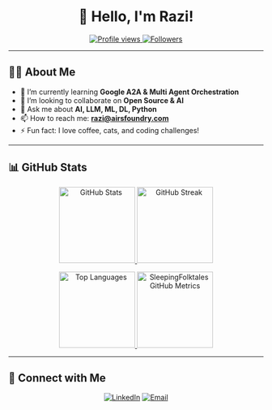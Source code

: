 <h1 align="center">👋 Hello, I'm Razi!</h1>

<p align="center">
  <a href="https://github.com/razi-aiandyou">
    <img src="https://komarev.com/ghpvc/?username=SleepingFolktales&style=flat-square" alt="Profile views"/>
  </a>
  <a href="https://github.com/SleepingFolktales?tab=repositories">
    <img src="https://img.shields.io/github/followers/SleepingFolktales?label=Followers&style=social" alt="Followers"/>
  </a>
</p>

---

## 👨‍💻 About Me

- 🌱 I’m currently learning **Google A2A & Multi Agent Orchestration**
- 👯 I’m looking to collaborate on **Open Source & AI**
- 💬 Ask me about **AI, LLM, ML, DL, Python**
- 📫 How to reach me: **razi@airsfoundry.com**
- ⚡ Fun fact: I love coffee, cats, and coding challenges!

---

## 📊 GitHub Stats

<p align="center">
  <a href="https://github.com/SleepingFolktales">
    <img height="150" src="https://github-readme-stats.vercel.app/api?username=SleepingFolktales&show_icons=true&theme=radical&include_all_commits=true&count_private=true" alt="GitHub Stats"/>
  </a>
  <a href="https://github.com/SleepingFolktales">
    <img height="150" src="https://github-readme-streak-stats.herokuapp.com/?user=SleepingFolktales&theme=radical" alt="GitHub Streak"/>
  </a>
</p>

<p align="center">
  <a href="https://github.com/SleepingFolktales">
    <img height="150" src="https://github-readme-stats.vercel.app/api/top-langs/?username=SleepingFolktales&layout=compact&theme=radical" alt="Top Languages"/>
  </a>
  <a href="https://github.com/SleepingFolktales" target="_blank" rel="noopener noreferrer">
    <img
      height="150"
      src="https://metrics.lecoq.io/SleepingFolktales?template=classic&isocalendar=1&base=header,activity,community,repositories,metadata&isocalendar.duration=half-year&config.timezone=Asia/Jakarta"
      alt="SleepingFolktales GitHub Metrics"
    />
  </a>
</p>

---

## 🔗 Connect with Me

<p align="center">
  <a href="[https://linkedin.com/in/yourprofile](https://www.linkedin.com/in/razi-ashary/)"><img alt="LinkedIn" src="https://img.shields.io/badge/-LinkedIn-0A66C2?style=flat-square&logo=linkedin&logoColor=white"/></a>
  <a href="razi@arisfoundry.com"><img alt="Email" src="https://img.shields.io/badge/-Email-D14836?style=flat-square&logo=gmail&logoColor=white"/></a>
</p>
